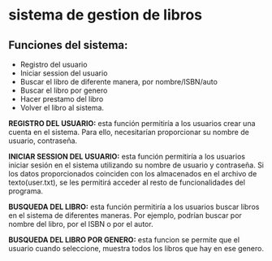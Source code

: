 # **sistema de gestion de libros**

## Funciones del sistema:

* Registro del usuario
* Iniciar session del usuario
* Buscar el libro de diferente manera,  por nombre/ISBN/auto
* Buscar el libro por genero
* Hacer prestamo del libro
* Volver el libro al sistema.

**REGISTRO DEL USUARIO:** esta función permitiría a los usuarios crear una cuenta en el sistema. Para ello, necesitarían proporcionar su nombre de usuario, contraseña.


**INICIAR SESSION DEL USUARIO:** esta función permitiría a los usuarios iniciar sesión en el sistema utilizando su nombre de usuario y contraseña. Si los datos proporcionados coinciden con los almacenados en el archivo de texto(user.txt), se les permitirá acceder al resto de funcionalidades del programa.

**BUSQUEDA DEL LIBRO:** esta función permitiría a los usuarios buscar libros en el sistema de diferentes maneras. Por ejemplo, podrían buscar por nombre del libro, por el ISBN o por el autor.

**BUSQUEDA DEL LIBRO POR GENERO:** esta funcion se permite que el usuario cuando seleccione, muestra todos los libros que hay en ese genero.
